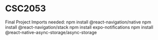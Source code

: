 # CSC2053
Final Project
  Imports needed:
  npm install @react-navigation/native
  npm install @react-navigation/stack
  npm install expo-notifications
  npm install @react-native-async-storage/async-storage

